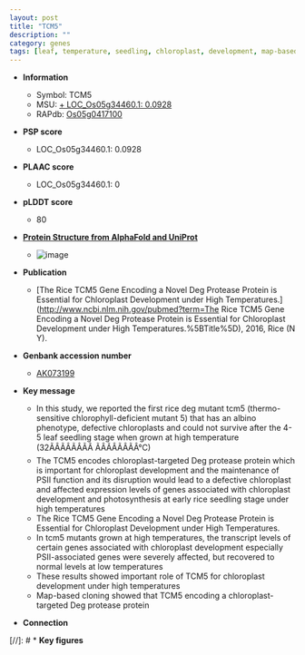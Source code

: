 ```yaml
---
layout: post
title: "TCM5"
description: ""
category: genes
tags: [leaf, temperature, seedling, chloroplast, development, map-based cloning, photosynthesis, chloroplast development]
---
```


* **Information**  
    + Symbol: TCM5  
    + MSU: [    + LOC_Os05g34460.1: 0.0928 ](http://rice.plantbiology.msu.edu/cgi-bin/ORF_infopage.cgi?orf=LOC_Os05g34460)  
    + RAPdb: [Os05g0417100](http://rapdb.dna.affrc.go.jp/viewer/gbrowse_details/irgsp1?name=Os05g0417100)  

* **PSP score**  
    + LOC_Os05g34460.1: 0.0928 

* **PLAAC score**  
    + LOC_Os05g34460.1: 0 

* **pLDDT score**
    + 80

* **[Protein Structure from AlphaFold and UniProt](https://www.uniprot.org/uniprotkb/Q6AT72/entry#structure)**
    + ![image](https://ricepsp.github.io/images/Q6/AF-Q6AT72-F1.png)

* **Publication**  
    + [The Rice TCM5 Gene Encoding a Novel Deg Protease Protein is Essential for Chloroplast Development under High Temperatures.](http://www.ncbi.nlm.nih.gov/pubmed?term=The Rice TCM5 Gene Encoding a Novel Deg Protease Protein is Essential for Chloroplast Development under High Temperatures.%5BTitle%5D), 2016, Rice (N Y).

* **Genbank accession number**  
    + [AK073199](http://www.ncbi.nlm.nih.gov/nuccore/AK073199)

* **Key message**  
    + In this study, we reported the first rice deg mutant tcm5 (thermo-sensitive chlorophyll-deficient mutant 5) that has an albino phenotype, defective chloroplasts and could not survive after the 4-5 leaf seedling stage when grown at high temperature (32ÃÂÃÂÃÂÃÂ ÃÂÃÂÃÂÃÂ°C)
    + The TCM5 encodes chloroplast-targeted Deg protease protein which is important for chloroplast development and the maintenance of PSII function and its disruption would lead to a defective chloroplast and affected expression levels of genes associated with chloroplast development and photosynthesis at early rice seedling stage under high temperatures
    + The Rice TCM5 Gene Encoding a Novel Deg Protease Protein is Essential for Chloroplast Development under High Temperatures.
    + In tcm5 mutants grown at high temperatures, the transcript levels of certain genes associated with chloroplast development especially PSII-associated genes were severely affected, but recovered to normal levels at low temperatures
    + These results showed important role of TCM5 for chloroplast development under high temperatures
    + Map-based cloning showed that TCM5 encoding a chloroplast-targeted Deg protease protein

* **Connection**  

[//]: # * **Key figures**  


